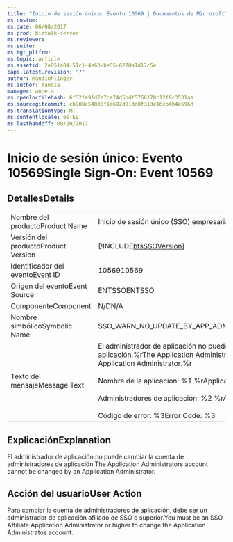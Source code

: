 ```yaml
---
title: "Inicio de sesión único: Evento 10569 | Documentos de Microsoft"
ms.custom: 
ms.date: 06/08/2017
ms.prod: biztalk-server
ms.reviewer: 
ms.suite: 
ms.tgt_pltfrm: 
ms.topic: article
ms.assetid: 2e051a84-51c1-4e63-be55-6278a1d17c5e
caps.latest.revision: "7"
author: MandiOhlinger
ms.author: mandia
manager: anneta
ms.openlocfilehash: 6f52fe91d7e7ce74d5bdf5766178c12f8c3531aa
ms.sourcegitcommit: cb908c540d8f1a692d01dc8f313e16cb4b4e696d
ms.translationtype: MT
ms.contentlocale: es-ES
ms.lasthandoff: 09/20/2017
---
```

# <a name="single-sign-on-event-10569"></a><span data-ttu-id="5a772-102">Inicio de sesión único: Evento 10569</span><span class="sxs-lookup"><span data-stu-id="5a772-102">Single Sign-On: Event 10569</span></span>
## <a name="details"></a><span data-ttu-id="5a772-103">Detalles</span><span class="sxs-lookup"><span data-stu-id="5a772-103">Details</span></span>  
  
|||  
|-|-|  
|<span data-ttu-id="5a772-104">Nombre del producto</span><span class="sxs-lookup"><span data-stu-id="5a772-104">Product Name</span></span>|<span data-ttu-id="5a772-105">Inicio de sesión único (SSO) empresarial</span><span class="sxs-lookup"><span data-stu-id="5a772-105">Enterprise Single Sign-On</span></span>|  
|<span data-ttu-id="5a772-106">Versión del producto</span><span class="sxs-lookup"><span data-stu-id="5a772-106">Product Version</span></span>|[!INCLUDE[btsSSOVersion](../includes/btsssoversion-md.md)]|  
|<span data-ttu-id="5a772-107">Identificador del evento</span><span class="sxs-lookup"><span data-stu-id="5a772-107">Event ID</span></span>|<span data-ttu-id="5a772-108">10569</span><span class="sxs-lookup"><span data-stu-id="5a772-108">10569</span></span>|  
|<span data-ttu-id="5a772-109">Origen del evento</span><span class="sxs-lookup"><span data-stu-id="5a772-109">Event Source</span></span>|<span data-ttu-id="5a772-110">ENTSSO</span><span class="sxs-lookup"><span data-stu-id="5a772-110">ENTSSO</span></span>|  
|<span data-ttu-id="5a772-111">Componente</span><span class="sxs-lookup"><span data-stu-id="5a772-111">Component</span></span>|<span data-ttu-id="5a772-112">N/D</span><span class="sxs-lookup"><span data-stu-id="5a772-112">N/A</span></span>|  
|<span data-ttu-id="5a772-113">Nombre simbólico</span><span class="sxs-lookup"><span data-stu-id="5a772-113">Symbolic Name</span></span>|<span data-ttu-id="5a772-114">SSO_WARN_NO_UPDATE_BY_APP_ADMIN</span><span class="sxs-lookup"><span data-stu-id="5a772-114">SSO_WARN_NO_UPDATE_BY_APP_ADMIN</span></span>|  
|<span data-ttu-id="5a772-115">Texto del mensaje</span><span class="sxs-lookup"><span data-stu-id="5a772-115">Message Text</span></span>|<span data-ttu-id="5a772-116">El administrador de aplicación no puede cambiar la cuenta de administradores de aplicación.%r</span><span class="sxs-lookup"><span data-stu-id="5a772-116">The Application Administrators account cannot be changed by an Application Administrator.%r</span></span><br /><br /> <span data-ttu-id="5a772-117">Nombre de la aplicación: %1 %r</span><span class="sxs-lookup"><span data-stu-id="5a772-117">Application Name: %1%r</span></span><br /><br /> <span data-ttu-id="5a772-118">Administradores de aplicación: %2 %r</span><span class="sxs-lookup"><span data-stu-id="5a772-118">Application Administrators: %2%r</span></span><br /><br /> <span data-ttu-id="5a772-119">Código de error: %3</span><span class="sxs-lookup"><span data-stu-id="5a772-119">Error Code: %3</span></span>|  
  
## <a name="explanation"></a><span data-ttu-id="5a772-120">Explicación</span><span class="sxs-lookup"><span data-stu-id="5a772-120">Explanation</span></span>  
 <span data-ttu-id="5a772-121">El administrador de aplicación no puede cambiar la cuenta de administradores de aplicación.</span><span class="sxs-lookup"><span data-stu-id="5a772-121">The Application Administrators account cannot be changed by an Application Administrator.</span></span>  
  
## <a name="user-action"></a><span data-ttu-id="5a772-122">Acción del usuario</span><span class="sxs-lookup"><span data-stu-id="5a772-122">User Action</span></span>  
 <span data-ttu-id="5a772-123">Para cambiar la cuenta de administradores de aplicación, debe ser un administrador de aplicación afiliado de SSO o superior.</span><span class="sxs-lookup"><span data-stu-id="5a772-123">You must be an SSO Affiliate Application Administrator or higher to change the Application Administratos account.</span></span>